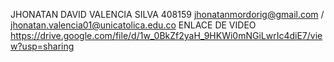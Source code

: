 JHONATAN DAVID VALENCIA SILVA
408159
jhonatanmordorig@gmail.com / jhonatan.valencia01@unicatolica.edu.co
ENLACE DE VIDEO
https://drive.google.com/file/d/1w_0BkZf2yaH_9HKWi0mNGiLwrIc4diE7/view?usp=sharing
